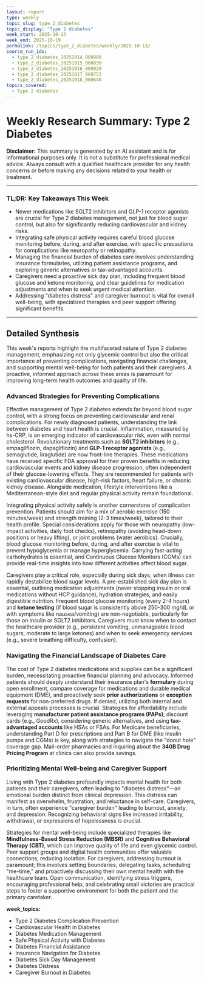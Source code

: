 ```yaml
---
layout: report
type: weekly
topic_slug: type_2_diabetes
topic_display: "Type 2 diabetes"
week_start: 2025-10-13
week_end: 2025-10-19
permalink: /topics/type_2_diabetes/weekly/2025-10-13/
source_run_ids:
  - type_2_diabetes_20251014_060900
  - type_2_diabetes_20251015_060830
  - type_2_diabetes_20251016_060920
  - type_2_diabetes_20251017_060753
  - type_2_diabetes_20251018_060646
topics_covered:
  - Type 2 diabetes
---
```


# Weekly Research Summary: Type 2 Diabetes

**Disclaimer:** This summary is generated by an AI assistant and is for informational purposes only. It is not a substitute for professional medical advice. Always consult with a qualified healthcare provider for any health concerns or before making any decisions related to your health or treatment.

---

### **TL;DR: Key Takeaways This Week**

-   Newer medications like SGLT2 inhibitors and GLP-1 receptor agonists are crucial for Type 2 diabetes management, not just for blood sugar control, but also for significantly reducing cardiovascular and kidney risks.
-   Integrating safe physical activity requires careful blood glucose monitoring before, during, and after exercise, with specific precautions for complications like neuropathy or retinopathy.
-   Managing the financial burden of diabetes care involves understanding insurance formularies, utilizing patient assistance programs, and exploring generic alternatives or tax-advantaged accounts.
-   Caregivers need a proactive sick day plan, including frequent blood glucose and ketone monitoring, and clear guidelines for medication adjustments and when to seek urgent medical attention.
-   Addressing "diabetes distress" and caregiver burnout is vital for overall well-being, with specialized therapies and peer support offering significant benefits.

---

## Detailed Synthesis

This week's reports highlight the multifaceted nature of Type 2 diabetes management, emphasizing not only glycemic control but also the critical importance of preventing complications, navigating financial challenges, and supporting mental well-being for both patients and their caregivers. A proactive, informed approach across these areas is paramount for improving long-term health outcomes and quality of life.

### Advanced Strategies for Preventing Complications

Effective management of Type 2 diabetes extends far beyond blood sugar control, with a strong focus on preventing cardiovascular and renal complications. For newly diagnosed patients, understanding the link between diabetes and heart health is crucial. Inflammation, measured by hs-CRP, is an emerging indicator of cardiovascular risk, even with normal cholesterol. Revolutionary treatments such as **SGLT2 inhibitors** (e.g., empagliflozin, dapagliflozin) and **GLP-1 receptor agonists** (e.g., semaglutide, liraglutide) are now front-line therapies. These medications have received specific FDA approval for their proven benefits in reducing cardiovascular events and kidney disease progression, often independent of their glucose-lowering effects. They are recommended for patients with existing cardiovascular disease, high-risk factors, heart failure, or chronic kidney disease. Alongside medication, lifestyle interventions like a Mediterranean-style diet and regular physical activity remain foundational.

Integrating physical activity safely is another cornerstone of complication prevention. Patients should aim for a mix of aerobic exercise (150 minutes/week) and strength training (2-3 times/week), tailored to their health profile. Special considerations apply for those with neuropathy (low-impact activities, daily foot checks), retinopathy (avoiding head-down positions or heavy lifting), or joint problems (water aerobics). Crucially, blood glucose monitoring before, during, and after exercise is vital to prevent hypoglycemia or manage hyperglycemia. Carrying fast-acting carbohydrates is essential, and Continuous Glucose Monitors (CGMs) can provide real-time insights into how different activities affect blood sugar.

Caregivers play a critical role, especially during sick days, when illness can rapidly destabilize blood sugar levels. A pre-established sick day plan is essential, outlining medication adjustments (never stopping insulin or oral medications without HCP guidance), hydration strategies, and easily digestible nutrition. Frequent blood glucose monitoring (every 2-4 hours) and **ketone testing** (if blood sugar is consistently above 250-300 mg/dL or with symptoms like nausea/vomiting) are non-negotiable, particularly for those on insulin or SGLT2 inhibitors. Caregivers must know when to contact the healthcare provider (e.g., persistent vomiting, unmanageable blood sugars, moderate to large ketones) and when to seek emergency services (e.g., severe breathing difficulty, confusion).

### Navigating the Financial Landscape of Diabetes Care

The cost of Type 2 diabetes medications and supplies can be a significant burden, necessitating proactive financial planning and advocacy. Informed patients should deeply understand their insurance plan's **formulary** during open enrollment, compare coverage for medications and durable medical equipment (DME), and proactively seek **prior authorizations** or **exception requests** for non-preferred drugs. If denied, utilizing both internal and external appeals processes is crucial. Strategies for affordability include leveraging **manufacturer patient assistance programs (PAPs)**, discount cards (e.g., GoodRx), considering generic alternatives, and using **tax-advantaged accounts** like HSAs or FSAs. For Medicare beneficiaries, understanding Part D for prescriptions and Part B for DME (like insulin pumps and CGMs) is key, along with strategies to navigate the "donut hole" coverage gap. Mail-order pharmacies and inquiring about the **340B Drug Pricing Program** at clinics can also provide savings.

### Prioritizing Mental Well-being and Caregiver Support

Living with Type 2 diabetes profoundly impacts mental health for both patients and their caregivers, often leading to "diabetes distress"—an emotional burden distinct from clinical depression. This distress can manifest as overwhelm, frustration, and reluctance in self-care. Caregivers, in turn, often experience "caregiver burden" leading to burnout, anxiety, and depression. Recognizing behavioral signs like increased irritability, withdrawal, or expressions of hopelessness is crucial.

Strategies for mental well-being include specialized therapies like **Mindfulness-Based Stress Reduction (MBSR)** and **Cognitive Behavioral Therapy (CBT)**, which can improve quality of life and even glycemic control. Peer support groups and digital health communities offer valuable connections, reducing isolation. For caregivers, addressing burnout is paramount; this involves setting boundaries, delegating tasks, scheduling "me-time," and proactively discussing their own mental health with the healthcare team. Open communication, identifying stress triggers, encouraging professional help, and celebrating small victories are practical steps to foster a supportive environment for both the patient and the primary caretaker.

**week_topics:**
- Type 2 Diabetes Complication Prevention
- Cardiovascular Health in Diabetes
- Diabetes Medication Management
- Safe Physical Activity with Diabetes
- Diabetes Financial Assistance
- Insurance Navigation for Diabetes
- Diabetes Sick Day Management
- Diabetes Distress
- Caregiver Burnout in Diabetes
